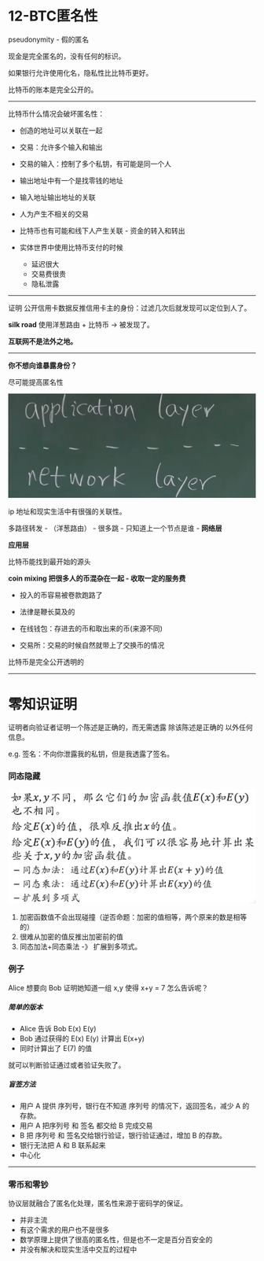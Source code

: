 # 12-BTC匿名性

pseudonymity - 假的匿名

现金是完全匿名的，没有任何的标识。

如果银行允许使用化名，隐私性比比特币更好。

比特币的账本是完全公开的。

---

比特币什么情况会破坏匿名性：

- 创造的地址可以关联在一起
- 交易：允许多个输入和输出
- 交易的输入：控制了多个私钥，有可能是同一个人
- 输出地址中有一个是找零钱的地址
- 输入地址输出地址的关联
- 人为产生不相关的交易
- 比特币也有可能和线下人产生关联 - 资金的转入和转出

- 实体世界中使用比特币支付的时候
  - 延迟很大
  - 交易费很贵
  - 隐私泄露

---

证明 公开信用卡数据反推信用卡主的身份：过滤几次后就发现可以定位到人了。

**silk road** 使用洋葱路由 + 比特币 -> 被发现了。

**互联网不是法外之地。**

---

**你不想向谁暴露身份？**

尽可能提高匿名性

![image-20200526163813597](README/image-20200526163813597.png)

ip 地址和现实生活中有很强的关联性。

多路径转发 - （洋葱路由） - 很多跳 - 只知道上一个节点是谁 - **网络层**

**应用层** 

比特币能找到最开始的源头

**coin mixing 把很多人的币混杂在一起 - 收取一定的服务费**

- 投入的币容易被卷款跑路了

- 法律是鞭长莫及的

- 在线钱包：存进去的币和取出来的币(来源不同)

- 交易所：交易的时候自然就带上了交换币的情况

比特币是完全公开透明的

---

# 零知识证明

证明者向验证者证明一个陈述是正确的，而无需透露 除该陈述是正确的 以外任何信息。

e.g. 签名：不向你泄露我的私钥，但是我透露了签名。

### 同态隐藏

![image-20200526164720642](README/image-20200526164720642.png)

1. 加密函数值不会出现碰撞（逆否命题：加密的值相等，两个原来的数是相等的）
2. 很难从加密的值反推出加密前的值
3. 同态加法+同态乘法 -》 扩展到多项式。

### 例子

Alice 想要向 Bob 证明她知道一组 x,y 使得 x+y = 7 怎么告诉呢？

##### 简单的版本

- Alice 告诉 Bob E(x) E(y)
- Bob 通过获得的 E(x) E(y) 计算出 E(x+y)
- 同时计算出了 E(7) 的值

就可以判断验证通过或者验证失败了。

##### 盲签方法

- 用户 A 提供 序列号，银行在不知道 序列号 的情况下，返回签名，减少 A 的存款。
- 用户 A 把序列号 和 签名 都交给 B 完成交易
- B 把 序列号 和 签名交给银行验证，银行验证通过，增加 B 的存款。
- 银行无法把 A 和 B 联系起来
- 中心化

---

### 零币和零钞

协议层就融合了匿名化处理，匿名性来源于密码学的保证。

- 并非主流
- 有这个需求的用户也不是很多
- 数学原理上提供了很高的匿名性，但是也不一定是百分百安全的
- 并没有解决和现实生活中交互的过程中